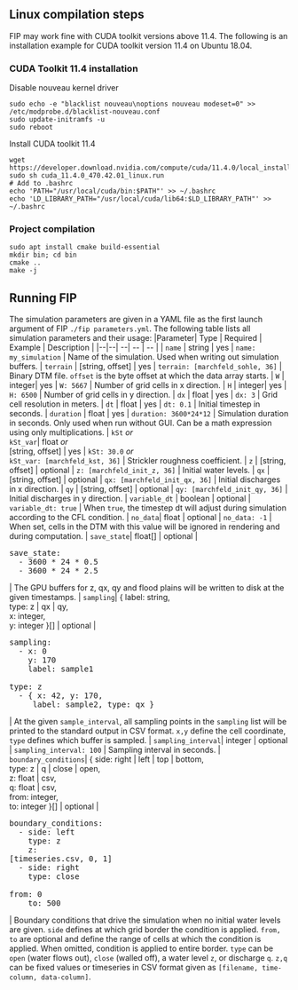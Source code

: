 
## Linux compilation steps
FIP may work fine with CUDA toolkit versions above 11.4. The following is an installation example for CUDA toolkit version 11.4 on Ubuntu 18.04. 
### CUDA Toolkit 11.4 installation
Disable nouveau kernel driver
```
sudo echo -e "blacklist nouveau\noptions nouveau modeset=0" >> /etc/modprobe.d/blacklist-nouveau.conf
sudo update-initramfs -u
sudo reboot
```

Install CUDA toolkit 11.4

```
wget https://developer.download.nvidia.com/compute/cuda/11.4.0/local_installers/cuda_11.4.0_470.42.01_linux.run
sudo sh cuda_11.4.0_470.42.01_linux.run
# Add to .bashrc
echo 'PATH="/usr/local/cuda/bin:$PATH"' >> ~/.bashrc
echo 'LD_LIBRARY_PATH="/usr/local/cuda/lib64:$LD_LIBRARY_PATH"' >> ~/.bashrc
```

### Project compilation

```
sudo apt install cmake build-essential
mkdir bin; cd bin
cmake ..
make -j
```
## Running FIP
The simulation parameters are given in a YAML file as the first launch argument of FIP `./fip parameters.yml`. The following table lists all simulation parameters and their usage:
|Parameter| Type | Required | Example | Description |
|--|--| --| -- | -- |
| `name`        | string | yes | `name: my_simulation` | Name of the simulation. Used when writing out simulation buffers.
| `terrain`     | [string, offset] | yes | `terrain: [marchfeld_sohle, 36]` | Binary DTM file. `offset` is the byte offset at which the data array starts.
| `W`           | integer| yes | `W: 5667` | Number of grid cells in x direction.
| `H`           | integer| yes | `H: 6500` | Number of grid cells in y direction.
| `dx`          | float | yes | `dx: 3` | Grid cell resolution in meters.
| `dt`          | float | yes | `dt: 0.1` | Initial timestep in seconds.
| `duration`    | float | yes | `duration: 3600*24*12` | Simulation duration in seconds. Only used when run without GUI. Can be a math expression using only multiplications.
| `kSt` *or*<br> `kSt_var`| float *or*<br> [string, offset] | yes | `kSt: 30.0` *or*<br>`kSt_var: [marchfeld_kst, 36]` | Strickler roughness coefficient.
| `z`           | [string, offset] | optional | `z: [marchfeld_init_z, 36]` | Initial water levels.
| `qx`          | [string, offset] | optional | `qx: [marchfeld_init_qx, 36]` | Initial discharges in x direction.
| `qy`          | [string, offset] | optional | `qy: [marchfeld_init_qy, 36]` | Initial discharges in y direction.
| `variable_dt` | boolean | optional | `variable_dt: true` | When `true`, the timestep dt will adjust during simulation according to the CFL condition.
| `no_data`| float | optional | `no_data: -1` | When set, cells in the DTM with this value will be ignored in rendering and during computation.
| `save_state`| float[] | optional | <pre>save_state:<br>&nbsp; - 3600 * 24 * 0.5<br>&nbsp; - 3600 * 24 * 2.5</pre> | The GPU buffers for z, qx, qy and flood plains will be written to disk at the given timestamps.
| `sampling`| { label: string, <br> type: z \| qx \| qy, <br> x: integer, <br> y: integer }[] | optional |  <pre>sampling:<br>&nbsp; - x: 0<br>&nbsp;&nbsp;&nbsp; y: 170<br>&nbsp;&nbsp;&nbsp; label: sample1<br>&nbsp;&nbsp;&nbsp; type: z<br>&nbsp;&nbsp;- { x: 42, y: 170, <br>&nbsp;&nbsp;&nbsp;&nbsp; label: sample2, type: qx } </pre> | At the given `sample_interval`, all sampling points in the `sampling` list will be printed to the standard output in CSV format. `x,y` define the cell coordinate, `type` defines which buffer is sampled.
| `sampling_interval`| integer | optional | `sampling_interval: 100` | Sampling interval in seconds.
| `boundary_conditions`| { side: right \| left \| top \| bottom, <br> type: z \| q \| close \| open, <br>z: float \| csv, <br>q: float \| csv, <br> from: integer, <br> to: integer }[] | optional | <pre>boundary_conditions:<br>&nbsp; - side: left<br>&nbsp;&nbsp;&nbsp; type: z<br>&nbsp;&nbsp;&nbsp; z: [timeseries.csv, 0, 1]<br>&nbsp; - side: right<br>&nbsp;&nbsp;&nbsp; type: close<br>&nbsp;&nbsp;&nbsp; from: 0<br>&nbsp;&nbsp;&nbsp; to: 500</pre> | Boundary conditions that drive the simulation when no initial water levels are given. `side` defines at which grid border the condition is applied. `from, to` are optional and define the range of cells at which the condition is applied. When omitted, condition is applied to entire border. `type` can be `open` (water flows out), `close` (walled off), a water level `z`, or discharge `q`. `z,q` can be fixed values or timeseries in CSV format given as `[filename, time-column, data-column]`. 


